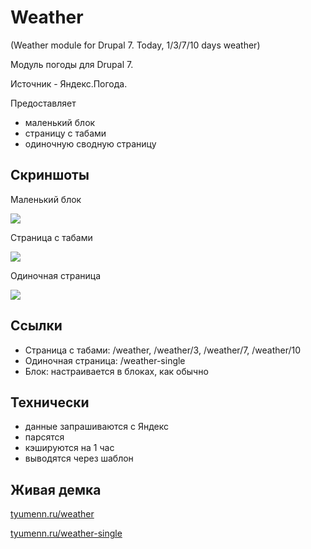 # Weather
(Weather module for Drupal 7. Today, 1/3/7/10 days weather)

Модуль погоды для Drupal 7.

Источник - Яндекс.Погода.

Предоставляет 
* маленький блок
* страницу с табами
* одиночную сводную страницу 

## Скриншоты

Маленький блок

![](http://drive.google.com/uc?export=download&id=0B5GonWS9PJmAVnE0WVVrSng5b3M)

Страница с табами

![](http://drive.google.com/uc?export=download&id=0B5GonWS9PJmAdDlHcjNHY2U0eHc)

Одиночная страница

![](http://drive.google.com/uc?export=download&id=0B5GonWS9PJmAZGZiSjAzTXJtTUU)


## Ссылки
* Страница с табами: /weather, /weather/3, /weather/7, /weather/10
* Одиночная страница: /weather-single
* Блок: настраивается в блоках, как обычно

## Технически

* данные запрашиваются с Яндекс
* парсятся
* кэшируются на 1 час
* выводятся через шаблон
 
 
## Живая демка
[tyumenn.ru/weather](http://tyumenn.ru/weather)

[tyumenn.ru/weather-single](http://tyumenn.ru/weather-single)
